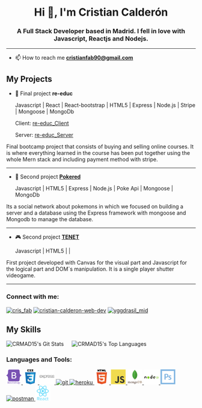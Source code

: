 <h1 align="center">Hi 👋, I'm Cristian Calderón</h1>


<h3 align="center"> A Full Stack Developer based in Madrid.  I fell in love with Javascript, Reactjs and Nodejs.  </h3>
<hr>

- 📫 How to reach me **cristianfab90@gmail.com**
 
## My Projects

- 🧠 Final project **re-educ**
 <span> <p> Javascript | React | React-bootstrap | HTML5 | Express | Node.js | Stripe | Mongoose | MongoDb</p> </span>
<span> <p>Client: [re-educ_Client](https://github.com/Gao83/re_educ-client)</p></span>
<span> <p>Server: [re-educ_Server](https://github.com/Gao83/re_educ-server)</p></span>

<span> <p>Final bootcamp project that consists of buying and selling online courses. It is where everything learned in the course has been put together using the whole Mern stack and including payment method with stripe.</p></span>
<hr>

- 🐧 Second project [**Pokered**](https://github.com/GabrielaBenalcazar/Pokered)
 <span> <p> Javascript  | HTML5 | Express | Node.js | Poke Api | Mongoose | MongoDb</p> </span>

<span> <p> Its a social network about pokemons in which we focused on building a server and a database using the Express framework with mongoose and Mongodb to manage the database.</p></span>
<hr>

- 🎮 Second project [**TENET**](https://github.com/mdelgado333/TENET/tree/main)
 <span> <p> Javascript  | HTML5 | <canvas> | </span>

<span> <p>First project developed with Canvas for the visual part and Javascript for the logical part and DOM´s manipulation. It is a single player shutter videogame.</p></span>
<hr>
<h3 align="left">Connect with me:</h3>
<p align="left">
    <a href="https://twitter.com/cris_fab" target="blank"><img align="center"
            src="https://raw.githubusercontent.com/rahuldkjain/github-profile-readme-generator/master/src/images/icons/Social/twitter.svg"
            alt="cris_fab" height="30" width="40" /></a>
    <a href="https://linkedin.com/in/cristian-calderon-web-dev" target="blank"><img align="center"
            src="https://raw.githubusercontent.com/rahuldkjain/github-profile-readme-generator/master/src/images/icons/Social/linked-in-alt.svg"
            alt="cristian-calderon-web-dev" height="30" width="40" /></a>
    <a href="https://instagram.com/yggdrasil_mid" target="blank"><img align="center"
            src="https://raw.githubusercontent.com/rahuldkjain/github-profile-readme-generator/master/src/images/icons/Social/instagram.svg"
            alt="yggdrasil_mid" height="30" width="40" /></a>
</p>

## My Skills

<img src="https://cheesits456-readme-stats.vercel.app/api/top-langs?username=CRMAD15&layout=compact&card_width=275&hide=c,meson,makefile,python,m4" alt="CRMAD15's Top Languages" align="right" width="330">

<img src= "https://github-readme-stats.vercel.app/api?username=CRMAD15&&show_icons=true&title_color=8ecae6&icon_color=ffb703&text_color=219ebc&bg_color=023047" alt="CRMAD15's Git Stats">


<h3 align="left">Languages and Tools:</h3>
<p align="left"> <a href="https://getbootstrap.com" target="_blank" rel="noreferrer"> <img
            src="https://raw.githubusercontent.com/devicons/devicon/master/icons/bootstrap/bootstrap-plain-wordmark.svg"
            alt="bootstrap" width="40" height="40" /> </a> <a href="https://www.w3schools.com/css/" target="_blank"
        rel="noreferrer"> <img
            src="https://raw.githubusercontent.com/devicons/devicon/master/icons/css3/css3-original-wordmark.svg"
            alt="css3" width="40" height="40" /> </a> <a href="https://expressjs.com" target="_blank" rel="noreferrer">
        <img src="https://raw.githubusercontent.com/devicons/devicon/master/icons/express/express-original-wordmark.svg"
            alt="express" width="40" height="40" /> </a> <a href="https://git-scm.com/" target="_blank"
        rel="noreferrer"> <img src="https://www.vectorlogo.zone/logos/git-scm/git-scm-icon.svg" alt="git" width="40"
            height="40" /> </a> <a href="https://heroku.com" target="_blank" rel="noreferrer"> <img
            src="https://www.vectorlogo.zone/logos/heroku/heroku-icon.svg" alt="heroku" width="40" height="40" /> </a>
    <a href="https://www.w3.org/html/" target="_blank" rel="noreferrer"> <img
            src="https://raw.githubusercontent.com/devicons/devicon/master/icons/html5/html5-original-wordmark.svg"
            alt="html5" width="40" height="40" /> </a> <a href="https://developer.mozilla.org/en-US/docs/Web/JavaScript"
        target="_blank" rel="noreferrer"> <img
            src="https://raw.githubusercontent.com/devicons/devicon/master/icons/javascript/javascript-original.svg"
            alt="javascript" width="40" height="40" /> </a> <a href="https://www.mongodb.com/" target="_blank"
        rel="noreferrer"> <img
            src="https://raw.githubusercontent.com/devicons/devicon/master/icons/mongodb/mongodb-original-wordmark.svg"
            alt="mongodb" width="40" height="40" /> </a> <a href="https://nodejs.org" target="_blank" rel="noreferrer">
        <img src="https://raw.githubusercontent.com/devicons/devicon/master/icons/nodejs/nodejs-original-wordmark.svg"
            alt="nodejs" width="40" height="40" /> </a> <a href="https://www.photoshop.com/en" target="_blank"
        rel="noreferrer"> <img
            src="https://raw.githubusercontent.com/devicons/devicon/master/icons/photoshop/photoshop-line.svg"
            alt="photoshop" width="40" height="40" /> </a> <a href="https://postman.com" target="_blank"
        rel="noreferrer"> <img src="https://www.vectorlogo.zone/logos/getpostman/getpostman-icon.svg" alt="postman"
            width="40" height="40" /> </a> <a href="https://reactjs.org/" target="_blank" rel="noreferrer"> <img
            src="https://raw.githubusercontent.com/devicons/devicon/master/icons/react/react-original-wordmark.svg"
            alt="react" width="40" height="40" /> </a>
</p>
